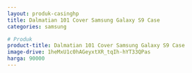 ```yaml
---
layout: produk-casinghp
title: Dalmatian 101 Cover Samsung Galaxy S9 Case
categories: samsung

# Produk
product-title: Dalmatian 101 Cover Samsung Galaxy S9 Case
image-drive: 1heMxU1c0hAGeyxtXR_tqIh-hYT33QPas
harga: 90000
---
```

